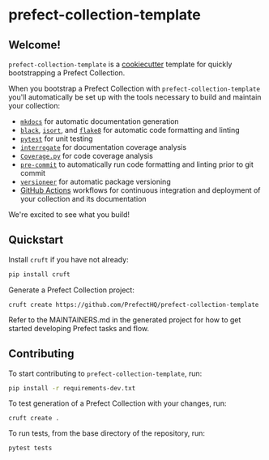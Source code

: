 # prefect-collection-template

## Welcome!

`prefect-collection-template` is a [cookiecutter](https://cookiecutter.readthedocs.io/en/1.7.2/) template for quickly bootstrapping a Prefect Collection.

When you bootstrap a Prefect Collection with `prefect-collection-template` you'll automatically be set up with the tools necessary to build and maintain your collection:

- [`mkdocs`](https://www.mkdocs.org/) for automatic documentation generation
- [`black`](https://github.com/psf/black), [`isort`](https://github.com/PyCQA/isort), and [`flake8`](https://flake8.pycqa.org/en/latest/) for automatic code formatting and linting
- [`pytest`](https://docs.pytest.org/en/7.1.x/) for unit testing
- [`interrogate`](https://interrogate.readthedocs.io/en/latest/) for documentation coverage analysis
- [`Coverage.py`](https://coverage.readthedocs.io/en/6.3.2/) for code coverage analysis
- [`pre-commit`](https://pre-commit.com/) to automatically run code formatting and linting prior to git commit
- [`versioneer`](https://github.com/python-versioneer/python-versioneer) for automatic package versioning
- [GitHub Actions](https://docs.github.com/en/actions) workflows for continuous integration and deployment of your collection and its documentation

We're excited to see what you build!

## Quickstart

Install `cruft` if you have not already:

```bash
pip install cruft
```

Generate a Prefect Collection project:

```
cruft create https://github.com/PrefectHQ/prefect-collection-template
```

Refer to the MAINTAINERS.md in the generated project for how to get started developing Prefect tasks and flow.

## Contributing

To start contributing to `prefect-collection-template`, run:

```bash
pip install -r requirements-dev.txt
```

To test generation of a Prefect Collection with your changes, run:

```
cruft create .
```

To run tests, from the base directory of the repository, run:

```bash
pytest tests
```

